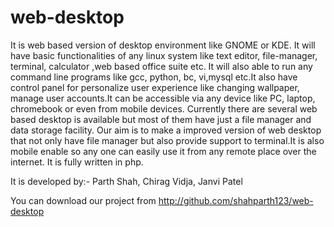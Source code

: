 web-desktop
===========
It is web based version of desktop environment like GNOME or KDE. It will have basic functionalities of any linux system like text editor, file-manager, terminal, calculator ,web based office suite etc. It will also able to run any command line programs like gcc, python, bc, vi,mysql etc.It also have control panel for personalize user experience like changing wallpaper, manage user accounts.It can be accessible via any device like PC, laptop, chromebook or even from mobile devices. Currently there are several web based desktop is available but most of them have just a file manager and data storage facility. Our aim is to make a improved version of web desktop that not only have file manager but also provide support to terminal.It is also mobile enable so any one can easily use it from any remote place over the internet.
It is  fully written in php.

It is developed by:-
Parth Shah,
Chirag Vidja,
Janvi Patel
 
You can download our project from http://github.com/shahparth123/web-desktop
